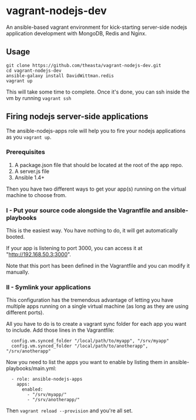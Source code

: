 # vagrant-nodejs-dev

An ansible-based vagrant environment for kick-starting server-side nodejs application development with MongoDB, Redis and Nginx.

## Usage

```
git clone https://github.com/theasta/vagrant-nodejs-dev.git
cd vagrant-nodejs-dev
ansible-galaxy install DavidWittman.redis
vagrant up
```

This will take some time to complete.
Once it's done, you can ssh inside the vm by running `vagrant ssh`

## Firing nodejs server-side applications

The ansible-nodejs-apps role will help you to fire your nodejs applications as you `vagrant up`.

### Prerequisites

1. A package.json file that should be located at the root of the app repo.
2. A server.js file
3. Ansible 1.4+

Then you have two different ways to get your app(s) running on the virtual machine to choose from.

### I - Put your source code alongside the Vagrantfile and ansible-playbooks

This is the easiest way. You have nothing to do, it will get automatically booted.

If your app is listening to port 3000, you can access it at "http://192.168.50.3:3000".

Note that this port has been defined in the Vagrantfile and you can modify it manually.


### II - Symlink your applications

This configuration has the tremendous advantage of letting you have multiple apps running on a single virtual machine (as long as they are using different ports).

All you have to do is to create a vagrant sync folder for each app you want to include.
Add those lines in the Vagrantfile:

```
  config.vm.synced_folder "/local/path/to/myapp", "/srv/myapp"
  config.vm.synced_folder "/local/path/to/anotherapp", "/srv/anotherapp"
```

Now you need to list the apps you want to enable by listing them in ansible-playbooks/main.yml:

``` 
  - role: ansible-nodejs-apps
    apps:
      enabled:
        - "/srv/myapp/"
        - "/srv/anotherapp/"
```

Then `vagrant reload --provision` and you're all set.
